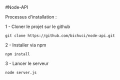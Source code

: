 #Node-API

Processus d'installation :

1 - Cloner le projet sur le github

`git clone https://github.com/bichuci/node-api.git`

2 - Installer via npm 

`npm install` 

3 - Lancer le serveur 

`node server.js`

